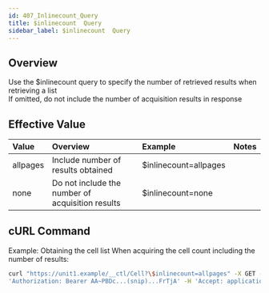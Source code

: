 ```yaml
---
id: 407_Inlinecount_Query
title: $inlinecount  Query
sidebar_label: $inlinecount  Query
---
```


## Overview

Use the $inlinecount query to specify the number of retrieved results when retrieving a list  
If omitted, do not include the number of acquisition results in response

## Effective Value

|Value|Overview|Example|Notes|
|:--|:--|:--|:--|
|allpages|Include number of results obtained|$inlinecount=allpages||
|none|Do not include the number of acquisition results|$inlinecount=none||

## cURL Command

Example: Obtaining the cell list When acquiring the cell count including the number of results:

```sh
curl "https://unit1.example/__ctl/Cell?\$inlinecount=allpages" -X GET -i -H \
'Authorization: Bearer AA~PBDc...(snip)...FrTjA' -H 'Accept: application/json'
```



